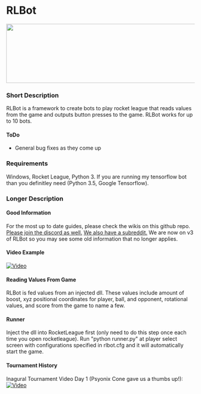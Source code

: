 # RLBot

<p align="center">
  <img width="512" height="158" src="https://github.com/drssoccer55/RLBot/blob/master/images/RLBot.png">
</p>

### Short Description
RLBot is a framework to create bots to play rocket league that reads values from the game and outputs button presses to the game. RLBot works for up to 10 bots.

#### ToDo
- General bug fixes as they come up

### Requirements
Windows, Rocket League, Python 3. If you are running my tensorflow bot than you definitley need (Python 3.5, Google Tensorflow).

### Longer Description

#### Good Information
For the most up to date guides, please check the wikis on this github repo. [Please join the discord as well.](https://discord.gg/zbaAKPt) [We also have a subreddit.](https://www.reddit.com/r/RocketLeagueBots/) We are now on v3 of RLBot so you may see some old information that no longer applies.

#### Video Example
[![Video](https://github.com/drssoccer55/RLBot/blob/master/images/vid2thumb6.JPG)](https://youtu.be/aAXe21m0vWo)

#### Reading Values From Game
RLBot is fed values from an injected dll. These values include amount of boost, xyz positional coordinates for player, ball, and opponent, rotational values, and score from the game to name a few.

#### Runner
Inject the dll into RocketLeague first (only need to do this step once each time you open rocketleague). Run "python runner.py" at player select screen with configurations specified in rlbot.cfg and it will automatically start the game.

#### Tournament History
Inagural Tournament Video Day 1 (Psyonix Cone gave us a thumbs up!):
[![Video](https://github.com/drssoccer55/RLBot/blob/master/images/psyonixcone.jpg)](https://youtu.be/SKIw4f0ZBxE)